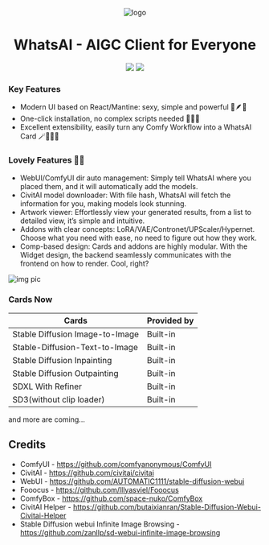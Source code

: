 <div align="center">

![logo](https://github.com/user-attachments/assets/0b23e781-d06f-4000-9b63-a5ff429d09a1)

# WhatsAI - AIGC Client for Everyone

[license]: https://img.shields.io/github/license/benchiong/whatsai-client
[release-version]: https://img.shields.io/github/v/tag/benchiong/whatsai-client

[![][license]](https://github.com/benchiong/whatsai-client/blob/main/LICENSE)
[![][release-version]](https://github.com/benchiong/whatsai-client/releases/latest)

</div>


### Key Features

- Modern UI based on React/Mantine: sexy, simple and powerful 👠🪶💪 
- One-click installation, no complex scripts needed 🚀🚀🚀
- Excellent extensibility, easily turn any Comfy Workflow into a WhatsAI Card 🪄🧙‍♂️✨


### Lovely Features 🐾🐾 

- WebUI/ComfyUI dir auto management: Simply tell WhatsAI where you placed them, and it will automatically add the models.
- CivitAI model downloader: With file hash, WhatsAI will fetch the information for you, making models look stunning.
- Artwork viewer: Effortlessly view your generated results, from a list to detailed view, it’s simple and intuitive.
- Addons with clear concepts: LoRA/VAE/Contronet/UPScaler/Hypernet. Choose what you need with ease, no need to figure out how they work.
- Comp-based design: Cards and addons are highly modular. With the Widget design, the backend seamlessly communicates with the frontend on how to render. Cool, right?


![img pic](https://github.com/user-attachments/assets/bb3ad826-ff9a-4b0a-bf30-e5b82da9a9a6)


### Cards Now
| Cards               |  Provided by |
| ---------------------- |  ----------- |
| Stable Diffusion Image-to-Image|  Built-in    |
| Stable-Diffusion-Text-to-Image | Built-in    |
| Stable Diffusion Inpainting    | Built-in    |
| Stable Diffusion Outpainting   | Built-in    |
| SDXL With Refiner              | Built-in    |
| SD3(without clip loader)       | Built-in|

and more are coming... 

## Credits
- ComfyUI - https://github.com/comfyanonymous/ComfyUI
- CivitAI - https://github.com/civitai/civitai
- WebUI   - https://github.com/AUTOMATIC1111/stable-diffusion-webui
- Fooocus - https://github.com/lllyasviel/Fooocus
- ComfyBox - https://github.com/space-nuko/ComfyBox
- CivitAI Helper - https://github.com/butaixianran/Stable-Diffusion-Webui-Civitai-Helper
- Stable Diffusion webui Infinite Image Browsing - https://github.com/zanllp/sd-webui-infinite-image-browsing

